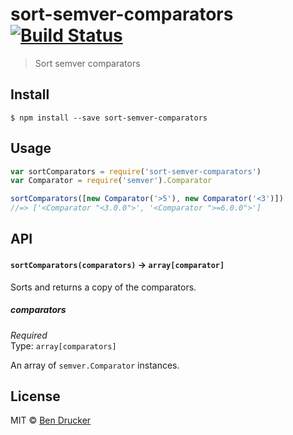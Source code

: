 # sort-semver-comparators [![Build Status](https://travis-ci.org/bendrucker/sort-semver-comparators.svg?branch=master)](https://travis-ci.org/bendrucker/sort-semver-comparators)

> Sort semver comparators


## Install

```
$ npm install --save sort-semver-comparators
```


## Usage

```js
var sortComparators = require('sort-semver-comparators')
var Comparator = require('semver').Comparator

sortComparators([new Comparator('>5'), new Comparator('<3')])
//=> ['<Comparator "<3.0.0">', '<Comparator ">=6.0.0">']
```

## API

#### `sortComparators(comparators)` -> `array[comparator]`

Sorts and returns a copy of the comparators.

##### comparators

*Required*  
Type: `array[comparators]`

An array of `semver.Comparator` instances.

## License

MIT © [Ben Drucker](http://bendrucker.me)
